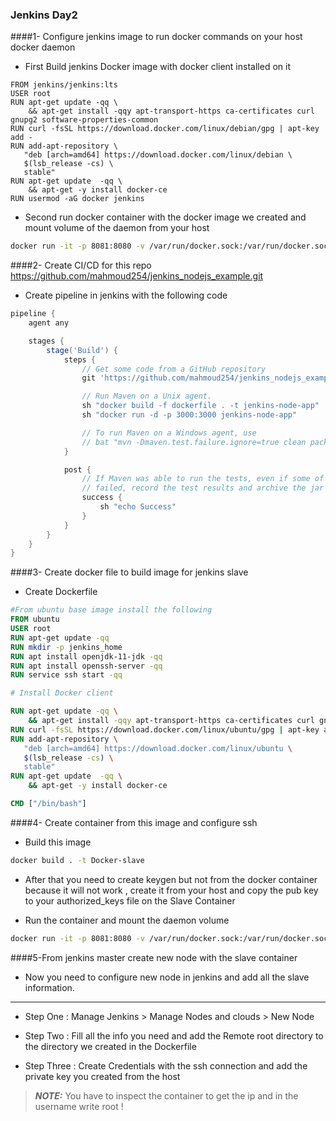 ### Jenkins Day2 

####1- Configure jenkins image to run docker commands on your host docker daemon

- First Build jenkins Docker image with docker client installed on it 

```Docker 
FROM jenkins/jenkins:lts
USER root
RUN apt-get update -qq \
    && apt-get install -qqy apt-transport-https ca-certificates curl gnupg2 software-properties-common
RUN curl -fsSL https://download.docker.com/linux/debian/gpg | apt-key add -
RUN add-apt-repository \
   "deb [arch=amd64] https://download.docker.com/linux/debian \
   $(lsb_release -cs) \
   stable"
RUN apt-get update  -qq \
    && apt-get -y install docker-ce
RUN usermod -aG docker jenkins
```
- Second run docker container with the docker image we created and mount volume of the daemon from your host 

```bash
docker run -it -p 8081:8080 -v /var/run/docker.sock:/var/run/docker.sock -v jenkins_home:/var/jenkins_home jenkins-docker
```



####2- Create CI/CD for this repo https://github.com/mahmoud254/jenkins_nodejs_example.git

- Create pipeline in jenkins with the following code 

```groovy
pipeline {
    agent any

    stages {
        stage('Build') {
            steps {
                // Get some code from a GitHub repository
                git 'https://github.com/mahmoud254/jenkins_nodejs_example.git'

                // Run Maven on a Unix agent.
                sh "docker build -f dockerfile . -t jenkins-node-app"
                sh "docker run -d -p 3000:3000 jenkins-node-app"

                // To run Maven on a Windows agent, use
                // bat "mvn -Dmaven.test.failure.ignore=true clean package"
            }

            post {
                // If Maven was able to run the tests, even if some of the test
                // failed, record the test results and archive the jar file.
                success {
                    sh "echo Success"
                }
            }
        }
    }
}
```


####3- Create docker file to build image for jenkins slave 


- Create Dockerfile
```dockerfile
#From ubuntu base image install the following 
FROM ubuntu 
USER root
RUN apt-get update -qq
RUN mkdir -p jenkins_home
RUN apt install openjdk-11-jdk -qq
RUN apt install openssh-server -qq
RUN service ssh start -qq

# Install Docker client 

RUN apt-get update -qq \
    && apt-get install -qqy apt-transport-https ca-certificates curl gnupg2 software-properties-common
RUN curl -fsSL https://download.docker.com/linux/ubuntu/gpg | apt-key add -
RUN add-apt-repository \
   "deb [arch=amd64] https://download.docker.com/linux/ubuntu \
   $(lsb_release -cs) \
   stable"
RUN apt-get update  -qq \
    && apt-get -y install docker-ce

CMD ["/bin/bash"]

```

####4- Create container from this image and configure ssh 

- Build this image 

```bash
docker build . -t Docker-slave
```

- After that you need to create keygen but not from the docker container because it will not work , create it from your host and copy the pub key to your authorized_keys file on the Slave Container 

- Run the container and mount the daemon volume 

```bash
docker run -it -p 8081:8080 -v /var/run/docker.sock:/var/run/docker.sock -v jenkins_home:/var/jenkins_home Docker-slave
```

####5-From jenkins master create new node with the slave container

- Now you need to configure new node in jenkins and add all the slave information.

----
- Step One : Manage Jenkins > Manage Nodes and clouds > New Node 

- Step Two : Fill all the info you need and add the Remote root directory to the directory we created in the Dockerfile 
  
- Step Three : Create Credentials with the ssh connection and add the private key you created from the host 

> **_NOTE:_**  You have to inspect the container to get the ip and in the username write root ! 
 


